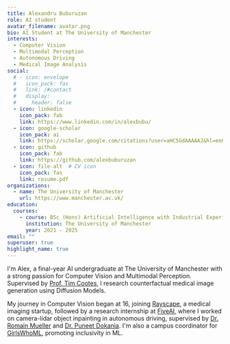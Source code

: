 ```yaml
---
title: Alexandru Buburuzan
role: AI student
avatar_filename: avatar.png
bio: AI Student at The University of Manchester
interests:
  - Computer Vision
  - Multimodal Perception
  - Autonomous Driving
  - Medical Image Analysis
social:
  # - icon: envelope
  #   icon_pack: fas
  #   link: /#contact
  #   display:
  #     header: false
  - icon: linkedin
    icon_pack: fab
    link: https://www.linkedin.com/in/alexbubu/
  - icon: google-scholar
    icon_pack: ai
    link: https://scholar.google.com/citations?user=aHC5GdAAAAAJ&hl=en&oi=ao
  - icon: github
    icon_pack: fab
    link: https://github.com/alexbuburuzan
  - icon: file-alt  # CV icon
    icon_pack: fas
    link: resume.pdf
organizations:
  - name: The University of Manchester
    url: https://www.manchester.ac.uk/
education:
  courses:
    - course: BSc (Hons) Artificial Intelligence with Industrial Experience
      institution: The University of Manchester
      year: 2021 - 2025
email: ""
superuser: true
highlight_name: true
---
```

I'm Alex, a final-year AI undergraduate at The University of Manchester with a strong passion for Computer Vision and Multimodal Perception. Supervised by [Prof. Tim Cootes](https://scholar.google.com/citations?user=zhlk0OsAAAAJ&hl=en), I research counterfactual medical image generation using Diffusion Models. 

My journey in Computer Vision began at 16, joining [Rayscape](https://rayscape.ai/), a medical imaging startup, followed by a research internship at [FiveAI](https://www.five.ai/research), where I worked on camera-lidar object inpainting in autonomous driving, supervised by [Dr. Romain Mueller](https://scholar.google.com/citations?user=6K_Z_9sAAAAJ&hl=en) and [Dr. Puneet Dokania](https://puneetkdokania.github.io/). I'm also a campus coordinator for [GirlsWhoML](https://girlswhoml.com), promoting inclusivity in ML.